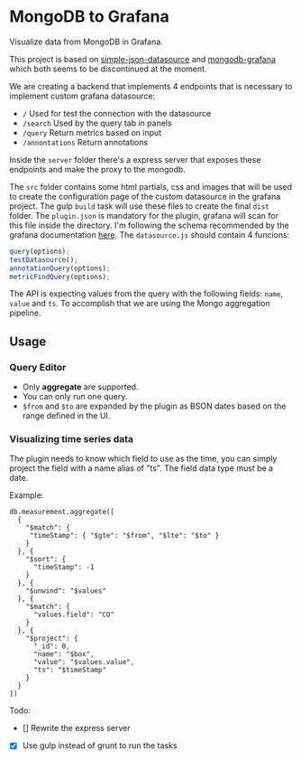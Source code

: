 # MongoDB to Grafana

Visualize data from MongoDB in Grafana.

This project is based on [simple-json-datasource](http://github.com/grafana/simple-json-datasource) and [mongodb-grafana](https://github.com/JamesOsgood/mongodb-grafana) which both seems to be discontinued at the moment.

We are creating a backend that implements 4 endpoints that is necessary to implement custom grafana datasource:

-   `/` Used for test the connection with the datasource
-   `/search` Used by the query tab in panels
-   `/query` Return metrics based on input
-   `/annontations` Return annotations

Inside the `server` folder there's a express server that exposes these endpoints and make the proxy to the mongodb.

The `src` folder contains some html partials, css and images that will be used to create the configuration page of the custom datasource in the grafana project. The gulp `build` task will use these files to create the final `dist` folder.
The `plugin.json` is mandatory for the plugin, grafana will scan for this file inside the directory. I'm following the schema recommended by the grafana documentation [here](https://grafana.com/docs/grafana/latest/plugins/developing/plugin.json).
The `datasource.js` should contain 4 funcions:

```javascript
query(options);
testDatasource();
annotationQuery(options);
metricFindQuery(options);
```

The API is expecting values from the query with the following fields: `name`, `value` and `ts`. To accomplish that we are using the Mongo aggregation pipeline.

## Usage

### Query Editor

-   Only **aggregate** are supported.
-   You can only run one query.
-   `$from` and `$to` are expanded by the plugin as BSON dates based on the range defined in the UI.

### Visualizing time series data

The plugin needs to know which field to use as the time, you can simply project the field with a name alias of "ts". The field data type must be a date.

Example:

```
db.measurement.aggregate([
  {
    "$match": {
     "timeStamp": { "$gte": "$from", "$lte": "$to" }
    }
  }, {
    "$sort": {
      "timeStamp": -1
    }
  }, {
    "$unwind": "$values"
  }, {
    "$match": {
      "values.field": "CO"
    }
  }, {
    "$project": {
      "_id": 0,
      "name": "$box",
      "value": "$values.value",
      "ts": "$timeStamp"
    }
  }
])
```

Todo:

-   [] Rewrite the express server
-   [x] Use gulp instead of grunt to run the tasks
